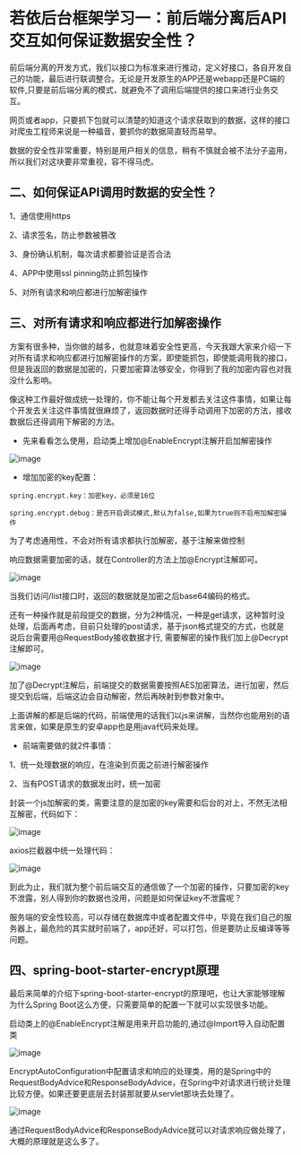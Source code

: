# 若依后台框架学习一：前后端分离后API交互如何保证数据安全性？

前后端分离的开发方式，我们以接口为标准来进行推动，定义好接口，各自开发自己的功能，最后进行联调整合。无论是开发原生的APP还是webapp还是PC端的软件,只要是前后端分离的模式，就避免不了调用后端提供的接口来进行业务交互。

网页或者app，只要抓下包就可以清楚的知道这个请求获取到的数据，这样的接口对爬虫工程师来说是一种福音，要抓你的数据简直轻而易举。

数据的安全性非常重要，特别是用户相关的信息，稍有不慎就会被不法分子盗用，所以我们对这块要非常重视，容不得马虎。

## 二、如何保证API调用时数据的安全性？

1、通信使用https

2、请求签名，防止参数被篡改

3、身份确认机制，每次请求都要验证是否合法

4、APP中使用ssl pinning防止抓包操作

5、对所有请求和响应都进行加解密操作

## 三、对所有请求和响应都进行加解密操作

方案有很多种，当你做的越多，也就意味着安全性更高，今天我跟大家来介绍一下对所有请求和响应都进行加解密操作的方案，即使能抓包，即使能调用我的接口，但是我返回的数据是加密的，只要加密算法够安全，你得到了我的加密内容也对我没什么影响。

像这种工作最好做成统一处理的，你不能让每个开发都去关注这件事情，如果让每个开发去关注这件事情就很麻烦了，返回数据时还得手动调用下加密的方法，接收数据后还得调用下解密的方法。

* 先来看看怎么使用，启动类上增加@EnableEncrypt注解开启加解密操作

![image](https://user-images.githubusercontent.com/64882640/127992419-ab7b8d1d-39dd-46f9-b5ab-427e71ad749b.png)

 * 增加加密的key配置：
```
spring.encrypt.key：加密key，必须是16位

spring.encrypt.debug：是否开启调试模式,默认为false,如果为true则不启用加解密操作
```

为了考虑通用性，不会对所有请求都执行加解密，基于注解来做控制

响应数据需要加密的话，就在Controller的方法上加@Encrypt注解即可。

![image](https://user-images.githubusercontent.com/64882640/127992510-b7b5eca5-f25a-4feb-8af6-0e562a807a09.png)

当我们访问/list接口时，返回的数据就是加密之后base64编码的格式。

还有一种操作就是前段提交的数据，分为2种情况，一种是get请求，这种暂时没处理，后面再考虑，目前只处理的post请求，基于json格式提交的方式，也就是说后台需要用@RequestBody接收数据才行, 需要解密的操作我们加上@Decrypt注解即可。

![image](https://user-images.githubusercontent.com/64882640/127992590-b9e56ee7-dcfc-41f7-a3af-c068b166fdb7.png)

加了@Decrypt注解后，前端提交的数据需要按照AES加密算法，进行加密，然后提交到后端，后端这边会自动解密，然后再映射到参数对象中。

上面讲解的都是后端的代码，前端使用的话我们以js来讲解，当然你也能用别的语言来做，如果是原生的安卓app也是用java代码来处理。

* 前端需要做的就2件事情：

1、统一处理数据的响应，在渲染到页面之前进行解密操作

2、当有POST请求的数据发出时，统一加密

封装一个js加解密的类，需要注意的是加密的key需要和后台的对上，不然无法相互解密，代码如下：

![image](https://user-images.githubusercontent.com/64882640/127992794-d507745b-5a66-415e-84de-f6b521c5a982.png)

axios拦截器中统一处理代码：

![image](https://user-images.githubusercontent.com/64882640/127992858-f195e03a-d405-4cca-ae20-2d0b26bd2b6a.png)


到此为止，我们就为整个前后端交互的通信做了一个加密的操作，只要加密的key不泄露，别人得到你的数据也没用，问题是如何保证key不泄露呢？

服务端的安全性较高，可以存储在数据库中或者配置文件中，毕竟在我们自己的服务器上，最危险的其实就时前端了，app还好，可以打包，但是要防止反编译等等问题。

## 四、spring-boot-starter-encrypt原理

最后来简单的介绍下spring-boot-starter-encrypt的原理吧，也让大家能够理解为什么Spring Boot这么方便，只需要简单的配置一下就可以实现很多功能。

启动类上的@EnableEncrypt注解是用来开启功能的,通过@Import导入自动配置类

![image](https://user-images.githubusercontent.com/64882640/127993060-ab07cfa4-0f89-4255-a6f0-c29cf5e8835b.png)

EncryptAutoConfiguration中配置请求和响应的处理类，用的是Spring中的RequestBodyAdvice和ResponseBodyAdvice，在Spring中对请求进行统计处理比较方便。如果还要更底层去封装那就要从servlet那块去处理了。

![image](https://user-images.githubusercontent.com/64882640/127993112-2bc5daa4-5b2d-46df-a2b5-2dc51dc2cc2b.png)

通过RequestBodyAdvice和ResponseBodyAdvice就可以对请求响应做处理了，大概的原理就是这么多了。
